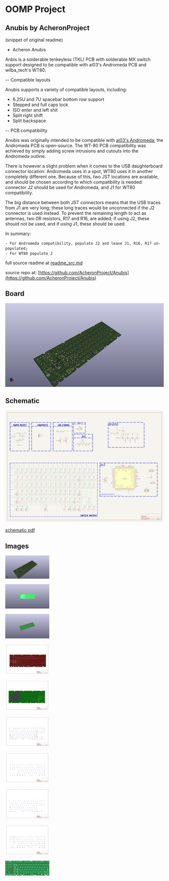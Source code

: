 # OOMP Project  
## Anubis  by AcheronProject  
  
(snippet of original readme)  
  
- Acheron Anubis  
  
Anbis is a solderable tenkeyless (TKL) PCB with solderable MX switch support designed to be compatible with ai03's Andromeda PCB and wilba_tech's WT80.  
  
-- Compatible layouts   
  
Anubis supports a variety of compatible layouts, including:  
  
- 6.25U and 7U spacebar bottom row support  
- Stepped and full caps lock  
- ISO enter and left shit  
- Split right shift  
- Split backspace  
  
-- PCB compatibility  
  
Anubis was originally intended to be compatible with [ai03's Andromeda](https://ai03.com/projects/andromeda/); the Andromeda PCB is open-source. The WT-80 PCB compatibility was achieved by simply adding screw intrusions and cutouts into the Andromeda outline.  
  
There is however a slight problem when it comes to the USB daughterboard connector location: Andromeda uses in a spot, WT80 uses it in another completely different one. Because of this, two JST locations are available, and should be chosen according to which compatibility is needed: connector J2 should be used for Andromeda, and J1 for WT80 compatibility.  
  
The big distance between both JST connectors means that the USB traces from J1 are very long; these long traces would be unconnected if the J2 connector is used instead. To prevent the remaining length to act as antennas, two 0R resistors, R17 and R16, are added; if using J2, these should not be used, and if using J1, these should be used.  
  
In summary:  
  
    - For Andromeda compatibility, populate J2 and leave J1, R16, R17 un-populated;  
    - For WT80 populate J  
  full source readme at [readme_src.md](readme_src.md)  
  
source repo at: [https://github.com/AcheronProject/Anubis](https://github.com/AcheronProject/Anubis)  
## Board  
  
[![working_3d.png](working_3d_600.png)](working_3d.png)  
## Schematic  
  
[![working_schematic.png](working_schematic_600.png)](working_schematic.png)  
  
[schematic pdf](working_schematic.pdf)  
## Images  
  
[![working_3d.png](working_3d_140.png)](working_3d.png)  
  
[![working_3D_bottom.png](working_3D_bottom_140.png)](working_3D_bottom.png)  
  
[![working_3D_top.png](working_3D_top_140.png)](working_3D_top.png)  
  
[![working_assembly_page_01.png](working_assembly_page_01_140.png)](working_assembly_page_01.png)  
  
[![working_assembly_page_02.png](working_assembly_page_02_140.png)](working_assembly_page_02.png)  
  
[![working_assembly_page_03.png](working_assembly_page_03_140.png)](working_assembly_page_03.png)  
  
[![working_assembly_page_04.png](working_assembly_page_04_140.png)](working_assembly_page_04.png)  
  
[![working_assembly_page_05.png](working_assembly_page_05_140.png)](working_assembly_page_05.png)  
  
[![working_assembly_page_06.png](working_assembly_page_06_140.png)](working_assembly_page_06.png)  
  
[![working_top.png](working_top_140.png)](working_top.png)  
